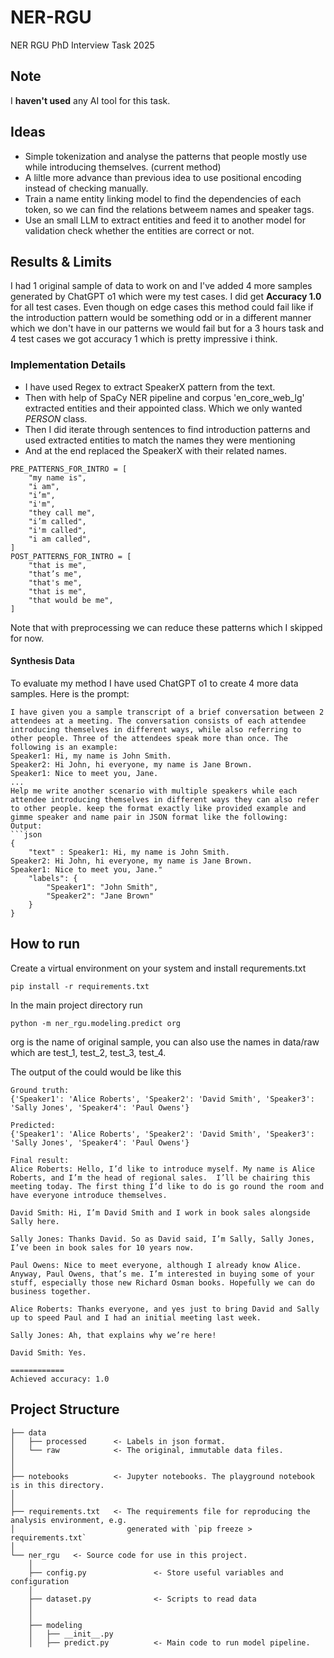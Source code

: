 # NER-RGU

NER RGU PhD Interview Task 2025

## Note
I **haven't used** any AI tool for this task.

## Ideas
- Simple tokenization and analyse the patterns that people mostly use while introducing themselves. (current method)
- A liltle more advance than previous idea to use positional encoding instead of checking manually.
- Train a name entity linking model to find the dependencies of each token, so we can find the relations betweem names and speaker tags.
- Use an small LLM to extract entities and feed it to another model for validation check whether the entities are correct or not.

## Results & Limits
I had 1 original sample of data to work on and I've added 4 more samples generated by ChatGPT o1 which were my test cases. I did get **Accuracy 1.0** for all test cases. Even though on edge cases this method could fail like if the introduction pattern would be something odd or in a different manner which we don't have in our patterns we would fail but for a 3 hours task and 4 test cases we got accuracy 1 which is pretty impressive i think.

### Implementation Details
- I have used Regex to extract SpeakerX pattern from the text.
- Then with help of SpaCy NER pipeline and corpus 'en_core_web_lg' extracted entities and their appointed class. Which we only wanted *PERSON* class.
- Then I did iterate through sentences to find introduction patterns and used extracted entities to match the names they were mentioning
- And at the end replaced the SpeakerX with their related names.

```
PRE_PATTERNS_FOR_INTRO = [
    "my name is",
    "i am",
    "i’m",
    "i'm",
    "they call me",
    "i’m called",
    "i'm called",
    "i am called",
]
POST_PATTERNS_FOR_INTRO = [
    "that is me",
    "that’s me",
    "that's me",
    "that is me",
    "that would be me",
]
```
Note that with preprocessing we can reduce these patterns which I skipped for now.

#### Synthesis Data
To evaluate my method I have used ChatGPT o1 to create 4 more data samples. Here is the prompt:

    
```
I have given you a sample transcript of a brief conversation between 2 attendees at a meeting. The conversation consists of each attendee introducing themselves in different ways, while also referring to other people. Three of the attendees speak more than once. The following is an example:
Speaker1: Hi, my name is John Smith.
Speaker2: Hi John, hi everyone, my name is Jane Brown.
Speaker1: Nice to meet you, Jane.
...
Help me write another scenario with multiple speakers while each attendee introducing themselves in different ways they can also refer to other people. keep the format exactly like provided example and gimme speaker and name pair in JSON format like the following:
Output:
```json
{
    "text" : Speaker1: Hi, my name is John Smith.
Speaker2: Hi John, hi everyone, my name is Jane Brown.
Speaker1: Nice to meet you, Jane."
    "labels": {
        "Speaker1": "John Smith",
        "Speaker2": "Jane Brown"
    }
}
```

## How to run
Create a virtual environment on your system and install requrements.txt
```
pip install -r requirements.txt
```

In the main project directory run
```
python -m ner_rgu.modeling.predict org
```
org is the name of original sample, you can also use the names in data/raw which are test_1, test_2, test_3, test_4.

The output of the could would be like this
```
Ground truth:
{'Speaker1': 'Alice Roberts', 'Speaker2': 'David Smith', 'Speaker3': 'Sally Jones', 'Speaker4': 'Paul Owens'}

Predicted:
{'Speaker1': 'Alice Roberts', 'Speaker2': 'David Smith', 'Speaker3': 'Sally Jones', 'Speaker4': 'Paul Owens'}

Final result:
Alice Roberts: Hello, I’d like to introduce myself. My name is Alice Roberts, and I’m the head of regional sales.  I’ll be chairing this meeting today. The first thing I’d like to do is go round the room and have everyone introduce themselves.

David Smith: Hi, I’m David Smith and I work in book sales alongside Sally here.

Sally Jones: Thanks David. So as David said, I’m Sally, Sally Jones, I’ve been in book sales for 10 years now.

Paul Owens: Nice to meet everyone, although I already know Alice. Anyway, Paul Owens, that’s me. I’m interested in buying some of your stuff, especially those new Richard Osman books. Hopefully we can do business together.

Alice Roberts: Thanks everyone, and yes just to bring David and Sally up to speed Paul and I had an initial meeting last week.

Sally Jones: Ah, that explains why we’re here!

David Smith: Yes.

============
Achieved accuracy: 1.0
```

## Project Structure

```
├── data
│   ├── processed      <- Labels in json format.
│   └── raw            <- The original, immutable data files.
│
│
├── notebooks          <- Jupyter notebooks. The playground notebook is in this directory.
│
│
├── requirements.txt   <- The requirements file for reproducing the analysis environment, e.g.
│                         generated with `pip freeze > requirements.txt`
│
└── ner_rgu   <- Source code for use in this project.
    │
    ├── config.py               <- Store useful variables and configuration
    │
    ├── dataset.py              <- Scripts to read data
    │
    │
    ├── modeling                
    │   ├── __init__.py 
    │   ├── predict.py          <- Main code to run model pipeline.            
```
